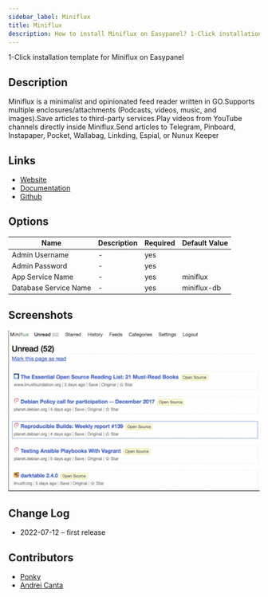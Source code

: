 ```yaml
---
sidebar_label: Miniflux
title: Miniflux
description: How to install Miniflux on Easypanel? 1-Click installation template for Miniflux on Easypanel
---
```


<!-- generated -->

1-Click installation template for Miniflux on Easypanel

## Description

Miniflux is a minimalist and opinionated feed reader written in GO.Supports multiple enclosures/attachments (Podcasts, videos, music, and images).Save articles to third-party services.Play videos from YouTube channels directly inside Miniflux.Send articles to Telegram, Pinboard, Instapaper, Pocket, Wallabag, Linkding, Espial, or Nunux Keeper

## Links

- [Website](https://miniflux.app/)
- [Documentation](https://miniflux.app/docs/)
- [Github](https://github.com/miniflux)

## Options

Name | Description | Required | Default Value
-|-|-|-
Admin Username | - | yes | 
Admin Password | - | yes | 
App Service Name | - | yes | miniflux
Database Service Name | - | yes | miniflux-db

## Screenshots

![Miniflux Screenshot](./assets/screenshot.png)

## Change Log

- 2022-07-12 – first release

## Contributors

- [Ponky](https://github.com/Ponkhy)
- [Andrei Canta](https://github.com/deiucanta)
